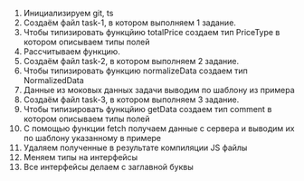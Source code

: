 1. Инициализируем git, ts
2. Создаём файл task-1, в котором выполняем 1 задание.
3. Чтобы типизировать функцйию totalPrice создаем тип PriceType в котором описываем типы полей
4. Рассчитываем функцию.
5. Создаём файл task-2, в котором выполняем 2 задание.
6. Чтобы типизировать функцию normalizeData создаем тип NormalizedData
7. Данные из моковых данных задачи выводим по шаблону из примера
8. Создаём файл task-3, в котором выполняем 3 задание.
9. Чтобы типизировать функцйию getData создаем тип comment в котором описываем типы полей
10. С помощью функции fetch получаем данные с сервера и выводим их по шаблону указанному в примере
11. Удаляем полученные в результате компиляции JS файлы
12. Меняем типы на интерфейсы
13. Все интерфейсы делаем с заглавной буквы
